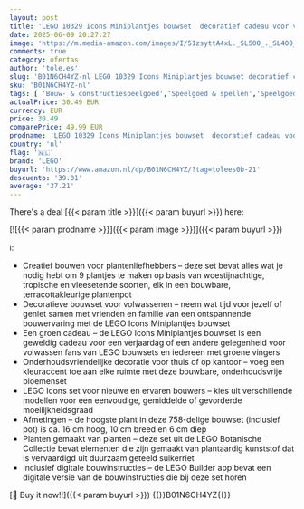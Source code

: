```yaml
---
layout: post
title: 'LEGO 10329 Icons Miniplantjes bouwset  decoratief cadeau voor volwassenen en bloemenliefhebbers  verschillende vleesetende  tropische en woestijnplantjes  Botanische Collectie  ontspannend bouwproject'
date: 2025-06-09 20:27:27
image: 'https://m.media-amazon.com/images/I/51zsyttA4xL._SL500_._SL400_.jpg'
comments: true
category: ofertas
author: 'tole.es'
slug: 'B01N6CH4YZ-nl LEGO 10329 Icons Miniplantjes bouwset decoratief cadeau...'
sku: 'B01N6CH4YZ-nl'
tags: [ 'Bouw- & constructiespeelgoed','Speelgoed & spellen','Speelgoedbouwsets','lego','🇳🇱', ]
actualPrice: 30.49 EUR
currency: EUR
price: 30.49
comparePrice: 49.99 EUR
prodname: 'LEGO 10329 Icons Miniplantjes bouwset  decoratief cadeau voor volwassenen en bloemenliefhebbers  verschillende vleesetende  tropische en woestijnplantjes  Botanische Collectie  ontspannend bouwproject'
country: 'nl'
flag: '🇳🇱'
brand: 'LEGO'
buyurl: 'https://www.amazon.nl/dp/B01N6CH4YZ/?tag=tolees0b-21'
descuento: '39.01'
average: '37.21'
---
```


There's a deal [{{< param title >}}]({{< param buyurl >}})  here:

[![{{< param prodname >}}]({{< param image >}})]({{< param buyurl >}})

ℹ️:

- Creatief bouwen voor plantenliefhebbers – deze set bevat alles wat je nodig hebt om 9 plantjes te maken op basis van woestijnachtige, tropische en vleesetende soorten, elk in een bouwbare, terracottakleurige plantenpot
- Decoratieve bouwset voor volwassenen – neem wat tijd voor jezelf of geniet samen met vrienden en familie van een ontspannende bouwervaring met de LEGO Icons Miniplantjes bouwset
- Een groen cadeau – de LEGO Icons Miniplantjes bouwset is een geweldig cadeau voor een verjaardag of een andere gelegenheid voor volwassen fans van LEGO bouwsets en iedereen met groene vingers
- Onderhoudsvriendelijke decoratie voor thuis of op kantoor – voeg een kleuraccent toe aan elke ruimte met deze bouwbare, onderhoudsvrije bloemenset
- LEGO Icons set voor nieuwe en ervaren bouwers – kies uit verschillende modellen voor een eenvoudige, gemiddelde of gevorderde moeilijkheidsgraad
- Afmetingen – de hoogste plant in deze 758-delige bouwset (inclusief pot) is ca. 16 cm hoog, 10 cm breed en 6 cm diep
- Planten gemaakt van planten – deze set uit de LEGO Botanische Collectie bevat elementen die zijn gemaakt van plantaardig kunststof dat is vervaardigd uit duurzaam geteeld suikerriet
- Inclusief digitale bouwinstructies – de LEGO Builder app bevat een digitale versie van de bouwinstructies die bij deze set horen

[🛒 Buy it now!!]({{< param buyurl >}})
{{<world>}}B01N6CH4YZ{{</world>}}
